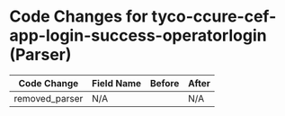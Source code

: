 # Code Changes for tyco-ccure-cef-app-login-success-operatorlogin (Parser)

| Code Change | Field Name | Before | After |
|-------------|------------|--------|-------|
| removed_parser | N/A |  | N/A |